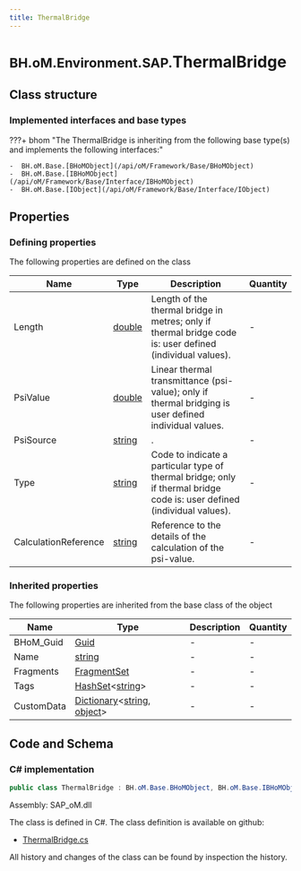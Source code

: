 ```yaml
---
title: ThermalBridge
---
```


# <small>BH.oM.Environment.SAP.</small>**ThermalBridge**



## Class structure

### Implemented interfaces and base types

???+ bhom "The ThermalBridge is inheriting from the following base type(s) and implements the following interfaces:"

    -  BH.oM.Base.[BHoMObject](/api/oM/Framework/Base/BHoMObject)
    -  BH.oM.Base.[IBHoMObject](/api/oM/Framework/Base/Interface/IBHoMObject)
    -  BH.oM.Base.[IObject](/api/oM/Framework/Base/Interface/IObject)


## Properties



### Defining properties

The following properties are defined on the class

| Name             | Type             | Description      | Quantity         |
|------------------|------------------|------------------|------------------|
| Length | [double](https://learn.microsoft.com/en-us/dotnet/api/System.Double?view=netstandard-2.0) | Length of the thermal bridge in metres; only if thermal bridge code is: user defined (individual values). | - |
| PsiValue | [double](https://learn.microsoft.com/en-us/dotnet/api/System.Double?view=netstandard-2.0) | Linear thermal transmittance (psi-value); only if thermal bridging is user defined individual values. | - |
| PsiSource | [string](https://learn.microsoft.com/en-us/dotnet/api/System.String?view=netstandard-2.0) | . | - |
| Type | [string](https://learn.microsoft.com/en-us/dotnet/api/System.String?view=netstandard-2.0) | Code to indicate a particular type of thermal bridge; only if thermal bridge code is: user defined (individual values). | - |
| CalculationReference | [string](https://learn.microsoft.com/en-us/dotnet/api/System.String?view=netstandard-2.0) | Reference to the details of the calculation of the psi-value. | - |


### Inherited properties
The following properties are inherited from the base class of the object

| Name             | Type             | Description      | Quantity         |
|------------------|------------------|------------------|------------------|
| BHoM_Guid | [Guid](https://learn.microsoft.com/en-us/dotnet/api/System.Guid?view=netstandard-2.0) | - | - |
| Name | [string](https://learn.microsoft.com/en-us/dotnet/api/System.String?view=netstandard-2.0) | - | - |
| Fragments | [FragmentSet](/api/oM/Framework/Base/FragmentSet) | - | - |
| Tags | [HashSet](https://learn.microsoft.com/en-us/dotnet/api/System.Collections.Generic.HashSet-1?view=netstandard-2.0)&lt;[string](https://learn.microsoft.com/en-us/dotnet/api/System.String?view=netstandard-2.0)&gt; | - | - |
| CustomData | [Dictionary](https://learn.microsoft.com/en-us/dotnet/api/System.Collections.Generic.Dictionary-2?view=netstandard-2.0)&lt;[string](https://learn.microsoft.com/en-us/dotnet/api/System.String?view=netstandard-2.0), [object](https://learn.microsoft.com/en-us/dotnet/api/System.Object?view=netstandard-2.0)&gt; | - | - |


## Code and Schema

### C# implementation

``` C# title="C#"
public class ThermalBridge : BH.oM.Base.BHoMObject, BH.oM.Base.IBHoMObject, BH.oM.Base.IObject
```

Assembly: SAP_oM.dll

The class is defined in C#. The class definition is available on github:

- [ThermalBridge.cs](https://github.com/BHoM/SAP_Toolkit/blob/develop/SAP_oM/XML\ThermalBridge.cs)

All history and changes of the class can be found by inspection the history.
